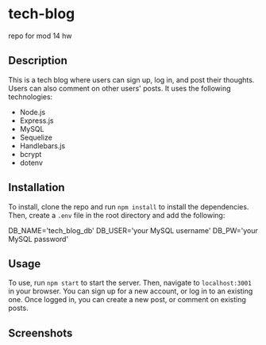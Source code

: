 # tech-blog
repo for mod 14 hw

## Description
This is a tech blog where users can sign up, log in, and post their thoughts. Users can also comment on other users' posts.
It uses the following technologies:
* Node.js
* Express.js
* MySQL
* Sequelize
* Handlebars.js
* bcrypt
* dotenv

## Installation
To install, clone the repo and run `npm install` to install the dependencies. Then, create a `.env` file in the root directory and add the following:

DB_NAME='tech_blog_db'
DB_USER='your MySQL username'
DB_PW='your MySQL password'

## Usage
To use, run `npm start` to start the server. Then, navigate to `localhost:3001` in your browser. You can sign up for a new account, or log in to an existing one. Once logged in, you can create a new post, or comment on existing posts.

## Screenshots